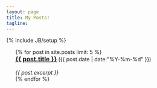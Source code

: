 ```yaml
---
layout: page
title: My Posts!
tagline: 
---
```

{% include JB/setup %}
<ul class="posts">
{% for post in site.posts limit: 5 %}
  <div class="post_info">
    <li style="list-style: none">
           <h3 style="display:inline;"> <a href="{{ post.url }}">{{ post.title }}</a></h3>
            <span>({{ post.date | date:"%Y-%m-%d" }})</span>
    </li>
    </br> <em>{{ post.excerpt }} </em>
    </div>
  {% endfor %}
</ul>
